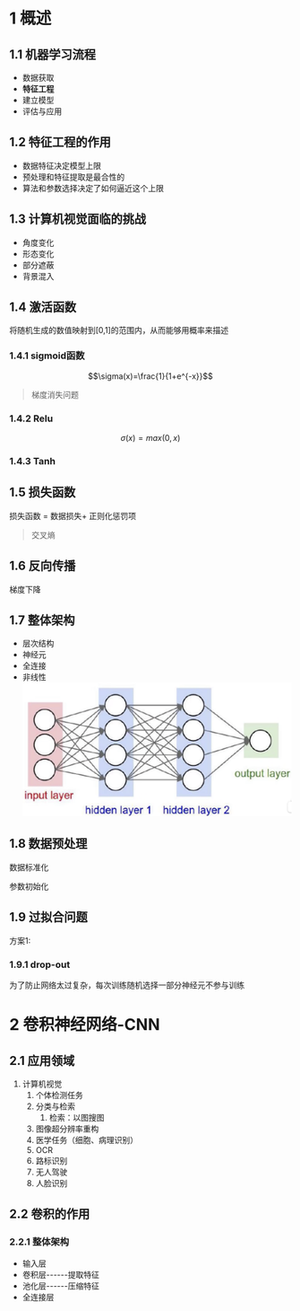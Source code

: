 # 1 概述
## 1.1 机器学习流程
- 数据获取
- **特征工程**
- 建立模型
- 评估与应用


## 1.2 特征工程的作用
- 数据特征决定模型上限
- 预处理和特征提取是最合性的
- 算法和参数选择决定了如何逼近这个上限

## 1.3 计算机视觉面临的挑战
- 角度变化
- 形态变化
- 部分遮蔽
- 背景混入

## 1.4 激活函数
将随机生成的数值映射到[0,1]的范围内，从而能够用概率来描述


### 1.4.1 sigmoid函数

$$\sigma(x)=\frac{1}{1+e^{-x}}$$
> 梯度消失问题
### 1.4.2 Relu

$$\sigma(x)=max(0,x)$$
### 1.4.3 Tanh

## 1.5 损失函数

损失函数 = 数据损失+ 正则化惩罚项



> 交叉熵


## 1.6 反向传播

梯度下降

## 1.7 整体架构
- 层次结构
- 神经元
- 全连接
- 非线性
![](深度学习.assets/image-20220709183902510.png)

## 1.8 数据预处理

数据标准化

参数初始化

## 1.9 过拟合问题

方案1: 
### 1.9.1 drop-out
为了防止网络太过复杂，每次训练随机选择一部分神经元不参与训练


# 2 卷积神经网络-CNN
## 2.1 应用领域
1. 计算机视觉
	1. 个体检测任务
	2. 分类与检索
		1. 检索：以图搜图
	3. 图像超分辨率重构
	4. 医学任务（细胞、病理识别）
	5. OCR
	6. 路标识别
	7. 无人驾驶
	8. 人脸识别

## 2.2 卷积的作用

### 2.2.1 整体架构
- 输入层
- 卷积层------提取特征
- 池化层------压缩特征
- 全连接层



